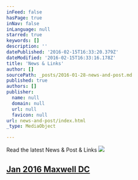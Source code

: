 ```yaml
---
inFeed: false
hasPage: true
inNav: false
inLanguage: null
starred: true
keywords: []
description: ''
datePublished: '2016-02-15T16:33:20.379Z'
dateModified: '2016-02-15T16:33:16.178Z'
title: 'News & Links'
author: []
sourcePath: _posts/2016-01-28-news-and-post.md
published: true
authors: []
publisher:
  name: null
  domain: null
  url: null
  favicon: null
url: news-and-post/index.html
_type: MediaObject

---
```

Read the latest News & Post & Links
![](https://s3-us-west-2.amazonaws.com/the-grid-img/p/f7cf25e52c7a83d36d7982d964e9930194cf457d.png)

## [Jan 2016 Maxwell DC ][0]

[0]: http://www.maxwell.syr.edu/DC/DC_Profiles/Rafael_Cifuentes__16,_IR___ECON__16/